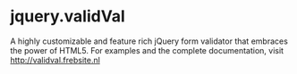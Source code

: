 jquery.validVal
===============

A highly customizable and feature rich jQuery form validator that embraces the power of HTML5.
For examples and the complete documentation, visit http://validval.frebsite.nl
